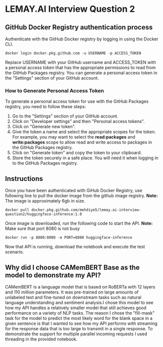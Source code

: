 # LEMAY.AI  Interview Question 2

## GitHub Docker Registry authentication process

Authenticate with the GitHub Docker registry by logging in using the Docker CLI.
```shell
docker login docker.pkg.github.com -u USERNAME -p ACCESS_TOKEN
```
Replace USERNAME with your GitHub username and ACCESS_TOKEN with a personal access token that has the appropriate permissions to read from the GitHub Packages registry. You can generate a personal access token in the "Settings" section of your GitHub account.

### How to Generate Personal Access Token
To generate a personal access token for use with the GitHub Packages registry, you need to follow these steps:

1. Go to the "Settings" section of your GitHub account.
2. Click on "Developer settings" and then "Personal access tokens".
3. Click on "Generate new token".
4. Give the token a name and select the appropriate scopes for the token. For example, you may want to select the **read:packages** and **write:packages** scope to allow read and write access to packages in the GitHub Packages registry.
5. Click on "Generate token" and copy the token to your clipboard.
6. Store the token securely in a safe place. You will need it when logging in to the GitHub Packages registry.


## Instructions

Once you have been authenticated with GiHub Docker Registry, use following line to pull the docker image from the github image registry. 
**Note:** The image is approximately 6gb in size.

```shell
docker pull docker.pkg.github.com/mehdiye5/lemay.ai-interview-question2/huggingface-inference:1.0
```

Once image is downloaded, run the following code to start the API.
**Note:** Make sure that port 8080 is not busy

```shell
docker run -p 8080:8080 -e PORT=8080 huggingface-inference
```

Now that API is running, download the notebook and execute the test scenario.

## Why did I choose CAMemBERT Base as the model to demonstrate my API?
CAMemBERT is a language model that is based on RoBERTa with 12 layers and 110 million parameters. It was pre-trained on large amounts of unlabeled text and fine-tuned on downstream tasks such as natural language understanding and sentiment analysis.I chose this model to see how my API handles a relatively smaller model that still achieves good performance on a variety of NLP tasks. The reason I chose the "fill-mask" task for the model to predict the most likely word for the blank space in a given sentence is that I wanted to see how my API performs with streaming for the response data that is too large to transmit in a single response. To demonstrate the support for multiple parallel incoming requests I used threading in the provided notebook.

